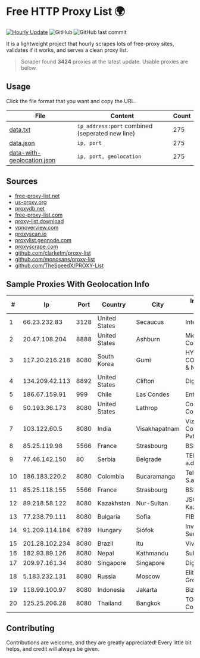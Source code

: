 
# Free HTTP Proxy List 🌍

[![Hourly Update](https://github.com/mertguvencli/http-proxy-list/actions/workflows/main.yml/badge.svg?branch=main)](https://github.com/mertguvencli/http-proxy-list/actions/workflows/main.yml)
![GitHub](https://img.shields.io/github/license/mertguvencli/http-proxy-list)
![GitHub last commit](https://img.shields.io/github/last-commit/mertguvencli/http-proxy-list)

It is a lightweight project that hourly scrapes lots of free-proxy sites, validates if it works, and serves a clean proxy list.


> Scraper found **3424** proxies at the latest update. Usable proxies are below.

## Usage

Click the file format that you want and copy the URL.


|File|Content|Count|
|----|-------|-----|
|[data.txt](https://raw.githubusercontent.com/mertguvencli/http-proxy-list/main/proxy-list/data.txt)|`ip_address:port` combined (seperated new line)|275|
|[data.json](https://raw.githubusercontent.com/mertguvencli/http-proxy-list/main/proxy-list/data.json)|`ip, port`|275|
|[data-with-geolocation.json](https://raw.githubusercontent.com/mertguvencli/http-proxy-list/main/proxy-list/data-with-geolocation.json)|`ip, port, geolocation`|275|

## Sources

* [free-proxy-list.net](https://free-proxy-list.net)
* [us-proxy.org](https://www.us-proxy.org)
* [proxydb.net](http://proxydb.net)
* [free-proxy-list.com](https://free-proxy-list.com/?page=&port=&type%5B%5D=http&type%5B%5D=https&up_time=0&search=Search)
* [proxy-list.download](https://www.proxy-list.download/HTTP)
* [vpnoverview.com](https://vpnoverview.com/privacy/anonymous-browsing/free-proxy-servers)
* [proxyscan.io](https://www.proxyscan.io)
* [proxylist.geonode.com](https://proxylist.geonode.com/api/proxy-list?limit=300&page=1&sort_by=lastChecked&sort_type=desc&protocols=http,https)
* [proxyscrape.com](https://api.proxyscrape.com/v2/?request=displayproxies&protocol=http&timeout=10000&country=all&ssl=all&anonymity=all)
* [github.com/clarketm/proxy-list](https://raw.githubusercontent.com/clarketm/proxy-list/master/proxy-list-raw.txt)
* [github.com/monosans/proxy-list](https://raw.githubusercontent.com/monosans/proxy-list/main/proxies/http.txt)
* [github.com/TheSpeedX/PROXY-List](https://raw.githubusercontent.com/TheSpeedX/PROXY-List/master/http.txt)


## Sample Proxies With Geolocation Info

|#|Ip|Port|Country|City|Internet Service Provider|
|-|--|----|-------|----|-------------------------|
|1|66.23.232.83|3128|United States|Secaucus|Interserver, Inc|
|2|20.47.108.204|8888|United States|Ashburn|Microsoft Corporation|
|3|117.20.216.218|8080|South Korea|Gumi|HYUNDAI COMMUNICATIONS & NETWORK|
|4|134.209.42.113|8892|United States|Clifton|DigitalOcean, LLC|
|5|186.67.159.91|999|Chile|Las Condes|Entel Chile S.A.|
|6|50.193.36.173|8080|United States|Lathrop|Comcast Cable Communications|
|7|103.122.60.5|8080|India|Visakhapatnam|Vizag Broadband Communications Pvt Ltd|
|8|85.25.119.98|5566|France|Strasbourg|BSB-SERVICE|
|9|77.46.142.150|80|Serbia|Belgrade|TELEKOM SRBIJA a.d.|
|10|186.183.220.2|8080|Colombia|Bucaramanga|Telebucaramanga S.a. E.S.P.|
|11|85.25.118.155|5566|France|Strasbourg|BSB-SERVICE|
|12|89.218.58.122|8080|Kazakhstan|Nur-Sultan|JSC Kazakhtelecom|
|13|77.238.79.111|8080|Bulgaria|Sofia|FIBER1|
|14|91.209.114.184|6789|Hungary|Siófok|Invitech ICT Services Kft.|
|15|201.28.102.234|8080|Brazil|Itu|Vivo|
|16|182.93.89.126|8080|Nepal|Kathmandu|Subisu PUB|
|17|209.97.161.34|8080|Singapore|Singapore|DigitalOcean, LLC|
|18|5.183.232.131|8080|Russia|Moscow|Elitel Telecom Group Ltd|
|19|118.99.100.97|8080|Indonesia|Jakarta|Biznet Metronet|
|20|125.25.206.28|8080|Thailand|Bangkok|TOT Public Company Limited|



## Contributing

Contributions are welcome, and they are greatly appreciated! Every
little bit helps, and credit will always be given.

